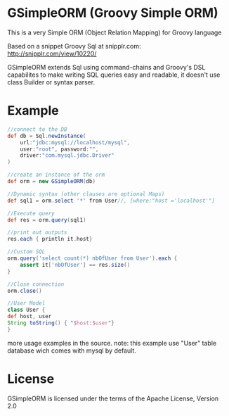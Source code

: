 # GSimpleORM (Groovy Simple ORM)

This is a very Simple ORM (Object Relation Mapping) for Groovy language

Based on a snippet Groovy Sql at snipplr.com:
http://snipplr.com/view/10220/

GSimpleORM extends Sql using command-chains and Groovy's DSL capabilites to make writing SQL queries easy and readable, it doesn't use class Builder or syntax parser.

# Example
```groovy
//connect to the DB
def db = Sql.newInstance(
	url:"jdbc:mysql://localhost/mysql",
	user:"root", password:"",
	driver:"com.mysql.jdbc.Driver"
)

//create an instance of the orm
def orm = new GSimpleORM(db)

//Dynamic syntax (other clauses are optional Maps)
def sql1 = orm.select '*' from User//, [where:"host ='localhost'"]

//Execute query
def res = orm.query(sql1)

//print out outputs
res.each { println it.host}

//Custom SQL
orm.query('select count(*) nbOfUser from User').each {
	assert it['nbOfUser'] == res.size()
}

//Close connection
orm.close()

//User Model
class User {
def host, user
String toString() { "$host:$user"}
}
```

more usage examples in the source.
note: this example use "User" table database wich comes with mysql by default.

# License
GSimpleORM is licensed under the terms of the Apache License, Version 2.0

